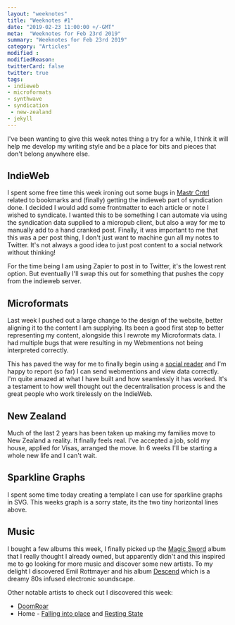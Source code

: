 ```yaml
---
layout: "weeknotes"
title: "Weeknotes #1"
date: "2019-02-23 11:00:00 +/-GMT"
meta:  "Weeknotes for Feb 23rd 2019"
summary: "Weeknotes for Feb 23rd 2019"
category: "Articles"
modified :
modifiedReason:
twitterCard: false
twitter: true
tags:
- indieweb
- microformats
- synthwave
- syndication
 - new-zealand
- jekyll
---
```


I've been wanting to give this week notes thing a try for a while, I think it will help me develop my writing style and be a place for bits and pieces that don't belong anywhere else.

## IndieWeb

I spent some free time this week ironing out some bugs in [Mastr Cntrl](https://github.com/vipickering/mastr-cntrl) related to bookmarks and (finally) getting the indieweb part of syndication done.
I decided I would add some frontmatter to each article or note I wished to syndicate. I wanted this to be something I can automate via using the syndication data supplied to a micropub client, but also a way for me to manually add to a hand cranked post. Finally, it was important to me that this was a per post thing, I don't just want to machine gun all my notes to Twitter. It's not always a good idea to just post content to a social network without thinking!

For the time being I am using Zapier to post in to Twitter, it's the lowest rent option. But eventually I'll swap this out for something that pushes the copy from the indieweb server.

## Microformats

Last week I pushed out a large change to the design of the website, better aligning it to the content I am supplying. Its been a good first step to better representing my content, alongside this I rewrote my Microformats data. I had multiple bugs that were resulting in my Webmentions not being interpreted correctly.

This has paved the way for me to finally begin using a [social reader](https://indieweb.org/reader) and I'm happy to report (so far) I can send webmentions and view data correctly. I'm quite amazed at what I have built and how seamlessly it has worked. It's a testament to how well thought out the decentralisation process is and the great people who work tirelessly on the IndieWeb.

## New Zealand

Much of the last 2 years has been taken up making my families move to New Zealand a reality. It finally feels real. I've accepted a job, sold my house, applied for Visas, arranged the move. In 6 weeks I'll be starting a whole new life and I can't wait.

## Sparkline Graphs

I spent some time today creating a template I can use for sparkline graphs in SVG. This weeks graph is a sorry state, its the two tiny horizontal lines above.

## Music

I bought a few albums this week, I finally picked up the [Magic Sword](https://magic-sword.bandcamp.com/album/volume-1) album that I really thought I already owned, but apparently didn't and this inspired me to go looking for more music and discover some new artists. To my delight I discovered Emil Rottmayer and his album [Descend](https://dreamgirlrecords.bandcamp.com/album/descend) which is a dreamy 80s infused electronic soundscape.

Other notable artists to check out I discovered this week:

- [DoomRoar](https://doomroarmusic.bandcamp.com/album/night-stories)
- Home - [Falling into place](https://home96.bandcamp.com/album/falling-into-place) and [Resting State](https://home96.bandcamp.com/album/resting-state)
